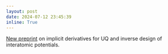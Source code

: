 ```yaml
---
layout: post
date: 2024-07-12 23:45:39
inline: True
---
```


[New preprint](https://www.arxiv.org/abs/2407.02414) on implicit derivatives for UQ and inverse design of interatomic potentials.